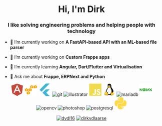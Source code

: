 <h1 align="center">Hi, I'm Dirk</h1>
<h3 align="center">I like solving engineering problems and helping people with technology</h3>


- 🔭 I’m currently working on **A FastAPI-based API with an ML-based file parser**

- 🔭 I’m currently working on **Custom Frappe apps**

- 🌱 I’m currently learning **Angular, Dart/Flutter and Virtualisation**

- 💬 Ask me about **Frappe, ERPNext and Python**


<p align="center">
  <img src="https://raw.githubusercontent.com/devicons/devicon/master/icons/angularjs/angularjs-plain.svg" alt="angularjs" width="40" height="40"/> 
  <img src="https://raw.githubusercontent.com/devicons/devicon/master/icons/amazonwebservices/amazonwebservices-original.svg" alt="aws" width="40" height="40"/> 
  <img src="https://raw.githubusercontent.com/devicons/devicon/master/icons/flutter/flutter-plain.svg" alt="flutter" width="40" height="40"/> 
  <img src="https://www.vectorlogo.zone/logos/git-scm/git-scm-icon.svg" alt="git" width="40" height="40"/> 
  <img src="https://www.vectorlogo.zone/logos/adobe_illustrator/adobe_illustrator-icon.svg" alt="illustrator" width="40" height="40"/> 
  <img src="https://raw.githubusercontent.com/devicons/devicon/master/icons/javascript/javascript-plain.svg" alt="javascript" width="40" height="40"/> 
  <img src="https://raw.githubusercontent.com/devicons/devicon/master/icons/linux/linux-original.svg" alt="linux" width="40" height="40"/> 
  <img src="https://www.vectorlogo.zone/logos/mariadb/mariadb-icon.svg" alt="mariadb" width="40" height="40"/> 
  <img src="https://raw.githubusercontent.com/devicons/devicon/master/icons/nginx/nginx-original.svg" alt="nginx" width="40" height="40"/> 
  <img src="https://upload.wikimedia.org/wikipedia/commons/3/32/OpenCV_Logo_with_text_svg_version.svg" alt="opencv" width="40" height="40"/> 
  <img src="https://upload.wikimedia.org/wikipedia/commons/9/92/Adobe_Photoshop_CS6_icon.svg" alt="photoshop" width="40" height="40"/> 
  <img src="https://upload.wikimedia.org/wikipedia/commons/2/29/Postgresql_elephant.svg" alt="postgresql" width="40" height="40"/> 
  <img src="https://raw.githubusercontent.com/devicons/devicon/master/icons/python/python-plain.svg" alt="python" width="40" height="40"/></p>

<p align="center">
<a href="https://dev.to/dvdl16" target="blank"><img align="center" src="https://cdn.jsdelivr.net/npm/simple-icons@3.0.1/icons/dev-dot-to.svg" alt="dvdl16" height="30" width="30" /></a>
<a href="https://linkedin.com/in/dirkvdlaarse" target="blank"><img align="center" src="https://cdn.jsdelivr.net/npm/simple-icons@3.0.1/icons/linkedin.svg" alt="dirkvdlaarse" height="30" width="30" /></a>
</p>
